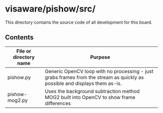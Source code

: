 # visaware/pishow/src/

This directory contains the source code of all development for this board.

## Contents
File or directory name | Purpose
---------------------- | -------
pishow.py              | Generic OpenCV loop with no processing - just grabs frames from the stream as quickly as possible and displays them as-is.
pishow-mog2.py         | Uses the background subtraction method MOG2 built into OpenCV to show frame differences

